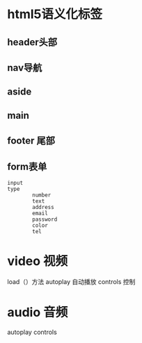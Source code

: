 # html5语义化标签

## header头部

## nav导航

## aside

## main

## footer 尾部

## form表单

    input
    type
            number
            text
            address
            email
            password
            color
            tel

# video 视频

load（）方法
autoplay 自动播放
controls 控制

# audio 音频

autoplay
controls

